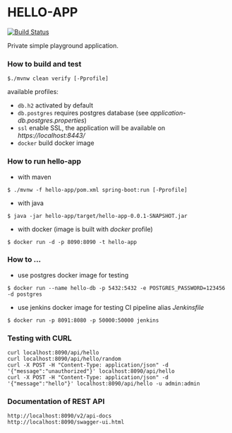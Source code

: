 # HELLO-APP

[![Build Status](https://travis-ci.org/thradec/hello-app.svg?branch=master)](https://travis-ci.org/thradec/hello-app)

Private simple playground application.


### How to build and test

```
$./mvnw clean verify [-Pprofile]
```

available profiles:
* `db.h2` activated by default
* `db.postgres` requires postgres database (see _application-db.postgres.properties_)
* `ssl` enable SSL, the application will be available on _https://localhost:8443/_
* `docker` build docker image



### How to run hello-app

* with maven
```
$ ./mvnw -f hello-app/pom.xml spring-boot:run [-Pprofile]
```

* with java
```
$ java -jar hello-app/target/hello-app-0.0.1-SNAPSHOT.jar
```

* with docker (image is built with _docker_ profile)
```
$ docker run -d -p 8090:8090 -t hello-app
```


### How to ...
 
* use postgres docker image for testing
```
$ docker run --name hello-db -p 5432:5432 -e POSTGRES_PASSWORD=123456 -d postgres
```

* use jenkins docker image for testing CI pipeline alias _Jenkinsfile_
```
$ docker run -p 8091:8080 -p 50000:50000 jenkins
```


### Testing with CURL
```
curl localhost:8090/api/hello
curl localhost:8090/api/hello/random
curl -X POST -H "Content-Type: application/json" -d '{"message":"unauthorized"}' localhost:8090/api/hello
curl -X POST -H "Content-Type: application/json" -d '{"message":"hello"}' localhost:8090/api/hello -u admin:admin
```


### Documentation of REST API
```
http://localhost:8090/v2/api-docs
http://localhost:8090/swagger-ui.html
```